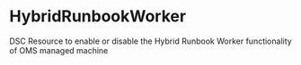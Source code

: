 # HybridRunbookWorker
DSC Resource to enable or disable the Hybrid Runbook Worker functionality of OMS managed machine
